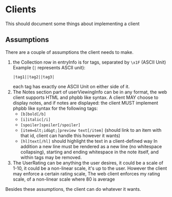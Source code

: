 # Clients

This should document some things about implementing a client

## Assumptions

There are a couple of assumptions the client needs to make.

1. the Collection row in entryInfo is for tags, separated by `\x1F` (ASCII Unit)
    Example (`|` represents ASCII unit):
    ```
    |tag1||tag2||tag3|
    ```
    each tag has exactly one ASCII Unit on either side of it.
2. The Notes section part of userViewingInfo can be in any format, the web client supports HTML and phpbb like syntax.
    A client MAY choose to display notes, and if notes are displayed:
    the client MUST implement phpbb like syntax for the following tags:
    * `[b]bold[/b]`
	* `[i]italic[/i]`
	* `[spoiler]spoiler[/spoiler]`
    * `[item=&lt;id&gt;]preview text[/item]` (should link to an item with that id, client can handle this however it wants)
    * `[hl]text[/hl]` should highlight the text in a client-defined way
    In addition a new line must be rendered as a new line (no whitespace collapsing), starting and ending whitespace in the note itself, and within tags may be removed.
3. The UserRating can be anything the user desires, it could be a scale of 1-10, it could be a non-linear scale, it's up to the user.
    However the client may enforce a certain rating scale,
    The web client enforces my rating scale, of a non-linear scale where 80 is average

Besides these assumptions, the client can do whatever it wants.
